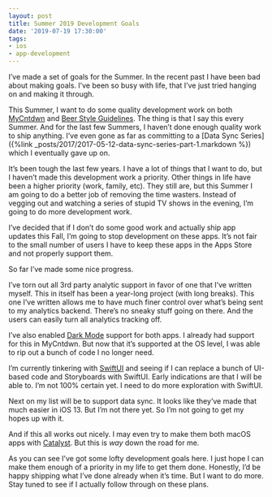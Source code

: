 ```yaml
---
layout: post
title: Summer 2019 Development Goals
date: '2019-07-19 17:30:00'
tags:
- ios
- app-development
---
```


I’ve made a set of goals for the Summer. In the recent past I have been bad about making goals. I’ve been so busy with life, that I’ve just tried hanging on and making it through.

This Summer, I want to do some quality development work on both [MyCntdwn](https://apps.apple.com/us/app/mycntdwn/id293970065?ls=1) and [Beer Style Guidelines](https://apps.apple.com/us/app/beer-style-guidelines/id998139111?ls=1). The thing is that I say this every Summer. And for the last few Summers, I haven’t done enough quality work to ship anything. I’ve even gone as far as committing to a [Data Sync Series]({%link _posts/2017/2017-05-12-data-sync-series-part-1.markdown %}) which I eventually gave up on.

It’s been tough the last few years. I have a lot of things that I want to do, but I haven’t made this development work a priority. Other things in life have been a higher priority (work, family, etc). They still are, but this Summer I am going to do a better job of removing the time wasters. Instead of vegging out and watching a series of stupid TV shows in the evening, I’m going to do more development work.

I’ve decided that if I don’t do some good work and actually ship app updates this Fall, I’m going to stop development on these apps. It’s not fair to the small number of users I have to keep these apps in the Apps Store and not properly support them.

So far I’ve made some nice progress.

I’ve torn out all 3rd party analytic support in favor of one that I’ve written myself. This in itself has been a year-long project (with long breaks). This one I’ve written allows me to have much finer control over what’s being sent to my analytics backend. There’s no sneaky stuff going on there. And the users can easily turn all analytics tracking off.

I’ve also enabled [Dark Mode](https://developer.apple.com/design/human-interface-guidelines/ios/visual-design/dark-mode/) support for both apps. I already had support for this in MyCntdwn. But now that it’s supported at the OS level, I was able to rip out a bunch of code I no longer need.

I’m currently tinkering with [SwiftUI](https://developer.apple.com/xcode/swiftui/) and seeing if I can replace a bunch of UI-based code and Storyboards with SwiftUI. Early indications are that I will be able to. I’m not 100% certain yet. I need to do more exploration with SwiftUI.

Next on my list will be to support data sync. It looks like they’ve made that much easier in iOS 13. But I’m not there yet. So I’m not going to get my hopes up with it.

And if this all works out nicely. I may even try to make them both macOS apps with [Catalyst](https://developer.apple.com/ipad-apps-for-mac/). But this is _way_ down the road for me.

As you can see I’ve got some lofty development goals here. I just hope I can make them enough of a priority in my life to get them done. Honestly, I’d be happy shipping what I’ve done already when it’s time. But I want to do more. Stay tuned to see if I actually follow through on these plans.

